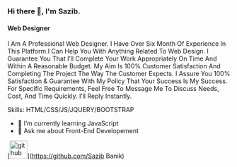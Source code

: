 ### Hi there 👋, I'm Sazib.
#### Web Designer
I Am A Professional Web Designer. I Have Over Six Month Of Experience In This Platform.I Can Help You With Anything Related To Web Design. I Guarantee You That I’ll Complete Your Work Appropriately On Time And Within A Reasonable Budget. My Aim Is 100% Customer Satisfaction And Completing The Project The Way The Customer Expects. I Assure You 100% Satisfaction & Guarantee With My Policy That Your Success Is My Success. For Specific Requirements, Feel Free To Message Me To Discuss Needs, Cost, And Time Quickly. I’ll Reply Instantly.

Skills: HTML/CSS/JS/JQUERY/BOOTSTRAP

- 🌱 I’m currently learning JavaScript 
- 💬 Ask me about Front-End Developement 


[<img src='https://cdn.jsdelivr.net/npm/simple-icons@3.0.1/icons/github.svg' alt='github' height='40'>](https://github.com/Sazib Banik)  

